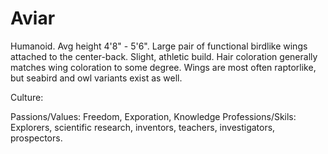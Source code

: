 # Aviar

Humanoid. Avg height 4'8" - 5'6". Large pair of functional birdlike wings attached to the center-back. Slight, athletic build.
Hair coloration generally matches wing coloration to some degree.
Wings are most often raptorlike, but seabird and owl variants exist as well.


Culture:

Passions/Values: Freedom, Exporation, Knowledge
Professions/Skils: Explorers, scientific research, inventors, teachers, investigators, prospectors.